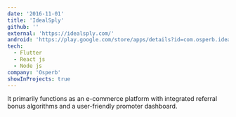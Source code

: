 ```yaml
---
date: '2016-11-01'
title: 'IdealSply'
github: ''
external: 'https://idealsply.com/'
android: 'https://play.google.com/store/apps/details?id=com.osperb.ideal_rewards&hl=en_IN&gl=US'
tech:
  - Flutter
  - React js
  - Node js
company: 'Osperb'
showInProjects: true
---
```


It primarily functions as an e-commerce platform with integrated referral bonus algorithms and a user-friendly promoter dashboard.
